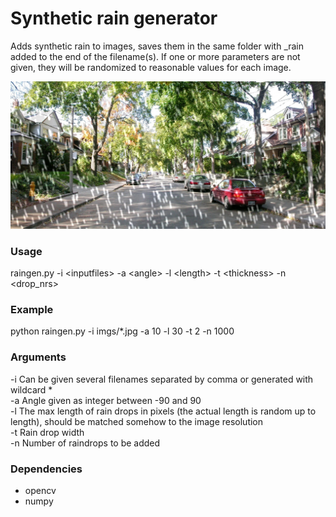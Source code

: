 # Synthetic rain generator
Adds synthetic rain to images, saves them in the same folder with \_rain added to the end of the filename(s). If one or more parameters are not given, they will be randomized to reasonable values for each image.

<img src=https://github.com/joaedl/RainGenerator/blob/master/street_rain.jpg>

### Usage
raingen.py -i \<inputfiles\> -a \<angle\> -l \<length\> -t \<thickness\> -n \<drop_nrs\>

### Example
python raingen.py -i imgs/*.jpg -a 10 -l 30 -t 2 -n 1000

### Arguments
-i Can be given several filenames separated by comma or generated with wildcard * <br>
-a Angle given as integer between -90 and 90 <br>
-l The max length of rain drops in pixels (the actual length is random up to length), should be matched somehow to the image resolution <br>
-t Rain drop width <br>
-n Number of raindrops to be added <br>

### Dependencies
* opencv
* numpy
